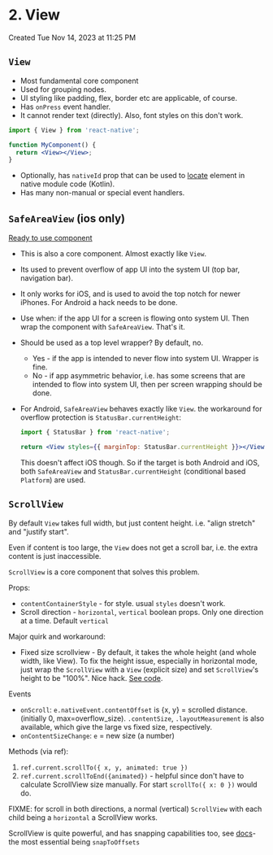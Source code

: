 # 2. View
Created Tue Nov 14, 2023 at 11:25 PM

## `View`
- Most fundamental core component
- Used for grouping nodes.
- UI styling like padding, flex, border etc are applicable, of course.
- Has `onPress` event handler.
- It cannot render text (directly). Also, font styles on this don't work.

```jsx
import { View } from 'react-native';

function MyComponent() {
  return <View></View>;
}
```

- Optionally, has `nativeId` prop that can be used to [locate](https://stackoverflow.com/questions/52483374/can-i-use-the-prop-nativeid-to-locate-a-view-in-native-code) element in native module code (Kotlin).
- Has many non-manual or special event handlers.

## `SafeAreaView` (ios only)

[Ready to use component](https://github.com/exemplar-codes/DoneWithIt/commit/29779a0cc1fa906b1c7f6eff4f43a6900d296354)

- This is also a core component. Almost exactly like `View`.
- Its used to prevent overflow of app UI into the system UI (top bar, navigation bar).
- It only works for iOS, and is used to avoid the top notch for newer iPhones. For Android a hack needs to be done.

- Use when: if the app UI for a screen is flowing onto system UI. Then wrap the component with `SafeAreaView`. That's it.

- Should be used as a top level wrapper? By default, no.
	- Yes - if the app is intended to never flow into system UI. Wrapper is fine.
	- No - if app asymmetric behavior, i.e. has some screens that are intended to flow into system UI, then per screen wrapping should be done.

- For Android, `SafeAreaView` behaves exactly like `View`. the workaround for overflow protection is `StatusBar.currentHeight`:
	```jsx
	import { StatusBar } from 'react-native';
	
	return <View styles={{ marginTop: StatusBar.currentHeight }}></View>
	```
	 This doesn't affect iOS though. So if the target is both Android and iOS, both `SafeAreaView` and `StatusBar.currentHeight` (conditional based `Platform`) are used.

## `ScrollView`
By default `View` takes full width, but just content height. i.e. "align stretch" and "justify start".

Even if content is too large, the `View` does not get a scroll bar, i.e. the extra content is just inaccessible.

`ScrollView` is a core component that solves this problem.

Props:
- `contentContainerStyle` - for style. usual `styles` doesn't work.
- Scroll direction - `horizontal`, `vertical` boolean props. Only one direction at a time. Default `vertical`

Major quirk and workaround:
- Fixed size scrollview - By default, it takes the whole height (and whole width, like View). To fix the height issue, especially in horizontal mode, just wrap the `ScrollView` with a `View` (explicit size) and set `ScrollView`'s height to be "100%". Nice hack. [See code](https://github.com/exemplar-codes/DoneWithIt/commit/eedf8ca18bc2e352505c18a9c725284bc8b599da).

Events
- `onScroll`: `e.nativeEvent.contentOffset` is {x, y} = scrolled distance. (initially 0, max=overflow_size). `.contentSize`, `.layoutMeasurement` is also available, which give the large vs fixed size, respectively.
- `onContentSizeChange`: `e` = new size (a number)

Methods (via ref):
1. `ref.current.scrollTo({ x, y, animated: true })`
2. `ref.current.scrollToEnd({animated})` - helpful since don't have to calculate ScrollView size manually. For start `scrollTo({ x: 0 })` would do.

FIXME: for scroll in both directions, a normal (vertical) `ScrollView`  with each child being a `horizontal` a ScrollView works.

ScrollView is quite powerful, and has snapping capabilities too, see [docs](https://reactnative.dev/docs/scrollview#removeclippedsubviews)- the most essential being `snapToOffsets`